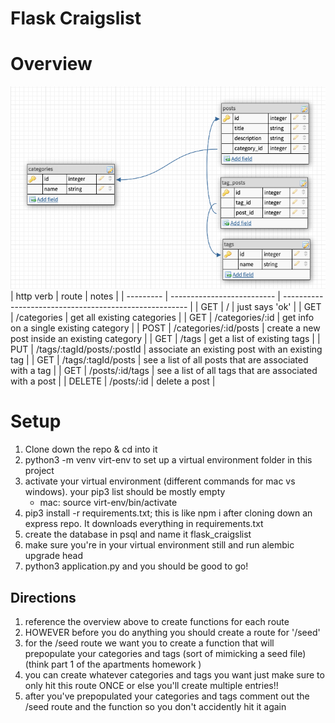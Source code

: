 # Flask Craigslist

# Overview

![alt text](./erb.jpg)
| http verb | route | notes |
| --------- | -------------------------- | ------------------------------------------------------ |
| GET | / | just says 'ok' |
| GET | /categories | get all existing categories |
| GET | /categories/:id | get info on a single existing category |
| POST | /categories/:id/posts | create a new post inside an existing category |
| GET | /tags | get a list of existing tags |
| PUT | /tags/:tagId/posts/:postId | associate an existing post with an existing tag |
| GET | /tags/:tagId/posts | see a list of all posts that are associated with a tag |
| GET | /posts/:id/tags | see a list of all tags that are associated with a post |
| DELETE | /posts/:id | delete a post |

# Setup

1. Clone down the repo & cd into it
1. python3 -m venv virt-env to set up a virtual environment folder in this project
1. activate your virtual environment (different commands for mac vs windows). your pip3 list should be mostly empty
   - mac: source virt-env/bin/activate
1. pip3 install -r requirements.txt; this is like npm i after cloning down an express repo. It downloads everything in requirements.txt
1. create the database in psql and name it flask_craigslist
1. make sure you're in your virtual environment still and run alembic upgrade head
1. python3 application.py and you should be good to go!

## Directions

1. reference the overview above to create functions for each route
1. HOWEVER before you do anything you should create a route for '/seed'
1. for the /seed route we want you to create a function that will prepopulate your categories and tags (sort of mimicking a seed file) (think part 1 of the apartments homework )
1. you can create whatever categories and tags you want just make sure to only hit this route ONCE or else you'll create multiple entries!!
1. after you've prepopulated your categories and tags comment out the /seed route and the function so you don't accidently hit it again
